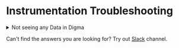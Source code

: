 # Instrumentation Troubleshooting

<details>

<summary>Not seeing any Data in Digma</summary>

There could be multiple reasons for this. There are several things to check in such a scenario:

* When running your process, do you see an additional message indicating the code is being instrumented? You should either see a `This process is enhaced by Digma` message or some message listing injected observability properties.
* If you're using a custom Gradle/Maven task, Digma might not be picking it up. Give Digma a hint by adding the following environment variable to your run config: `DIGMA_OBSERVABILITY=true`
* Perhaps there is a mismatch between the instrumentation strategy Digma has selected and the one your framework requires. You can override the Digma inferred strategy by adding the `INSTRUMENTATION_FLAVOR` environment variable to your runtime configuration. Valid values are: `Default`, `Quarkus,``Micronaut`, `SpringBootMicrometer`, `OpenLiberty`, `JavaServer`
* Make sure your code is generating observability. While most server frameworks (like Spring or Dropwizard) do, others do not. To make sure, add a @WithSpan(kind=Spankind.Server) annotation above your root function. Then check again if that is being picked up by Digma.
* Validate that Digma is indeed receiving the observability data. You can open up the logs for the `digma-compound` container. You should see log messages with numbers of environments and picked-up traces as seen below. You should look to see if some log messages are showing non-zero values : <img src="../.gitbook/assets/image (33).png" alt="" data-size="original">
* Try using a named environment. On some versions of Digma the environment is matched to the user based on the hostname, which can be problematic on some systems. Create a local environment via the Digma observability panel and set the runtime configuration to use it:

<img src="../.gitbook/assets/image (34).png" alt="" data-size="original">



</details>



Can't find the answers you are looking for?  Try out [Slack](https://join.slack.com/t/continuous-feedback/shared\_invite/zt-1hk5rbjow-yXOIxyyYOLSXpCZ4RXstgA) channel.

